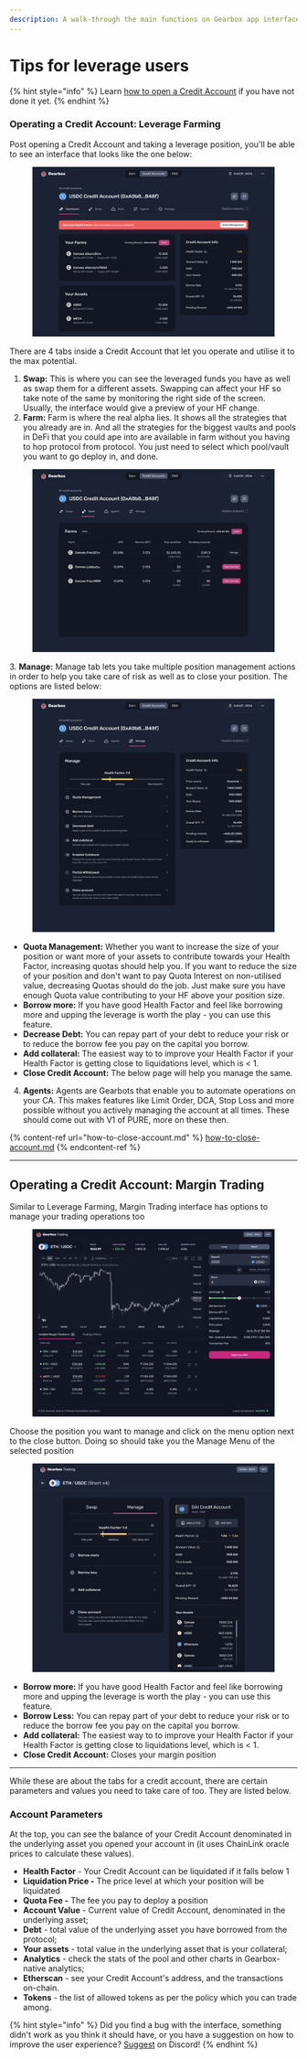 ```yaml
---
description: A walk-through the main functions on Gearbox app interface.
---
```


# Tips for leverage users

{% hint style="info" %}
Learn [how to open a Credit Account](../how-to-open-account.md) if you have not done it yet.
{% endhint %}

### Operating a Credit Account: Leverage Farming

Post opening a Credit Account and taking a leverage position, you'll be able to see an interface that looks like the one below:

<figure><img src="../../.gitbook/assets/Dashboard (1).png" alt=""><figcaption></figcaption></figure>

There are 4 tabs inside a Credit Account that let you operate and utilise it to the max potential.

1. **Swap:** This is where you can see the leveraged funds you have as well as swap them for a different assets. Swapping can affect your HF so take note of the same by monitoring the right side of the screen. Usually, the interface would give a preview of your HF change.
2. **Farm:** Farm is where the real alpha lies. It shows all the strategies that you already are in. And all the strategies for the biggest vaults and pools in DeFi that you could ape into are available in farm without you having to hop protocol from protocol. You just need to select which pool/vault you want to go deploy in, and done.&#x20;

<figure><img src="../../.gitbook/assets/Farm page.png" alt=""><figcaption></figcaption></figure>

&#x20;3\.  **Manage:** Manage tab lets you take multiple position management actions in order to help you take care of risk as well as to close your position. The options are listed below:

<figure><img src="../../.gitbook/assets/Farm plain.png" alt=""><figcaption></figcaption></figure>

* **Quota Management:** Whether you want to increase the size of your position or want more of your assets to contribute towards your Health Factor, increasing quotas should help you. If you want to reduce the size of your position and don't want to pay Quota Interest on non-utilised value, decreasing Quotas should do the job. Just make sure you have enough Quota value contributing to your HF above your position size.
* **Borrow more:** If you have good Health Factor and feel like borrowing more and upping the leverage is worth the play - you can use this feature.
* **Decrease Debt:** You can repay part of your debt to reduce your risk or to reduce the borrow fee you pay on the capital you borrow.
* **Add collateral:** The easiest way to to improve your Health Factor if your Health Factor is getting close to liquidations level, which is < 1.
* **Close Credit Account:** The below page will help you manage the same.

4. **Agents:** Agents are Gearbots that enable you to automate operations on your CA. This makes features like Limit Order, DCA, Stop Loss and more possible without you actively managing the account at all times. These should come out with V1 of PURE, more on these then.

{% content-ref url="how-to-close-account.md" %}
[how-to-close-account.md](how-to-close-account.md)
{% endcontent-ref %}

***

## Operating a Credit Account: Margin Trading

Similar to Leverage Farming, Margin Trading interface has options to manage your trading operations too

<figure><img src="../../.gitbook/assets/image (2).png" alt=""><figcaption></figcaption></figure>

Choose the position you want to manage and click on the menu option next to the close button. Doing so should take you the Manage Menu of the selected position

<figure><img src="../../.gitbook/assets/Leverage plain (1).png" alt=""><figcaption></figcaption></figure>

* **Borrow more:** If you have good Health Factor and feel like borrowing more and upping the leverage is worth the play - you can use this feature.
* **Borrow Less:** You can repay part of your debt to reduce your risk or to reduce the borrow fee you pay on the capital you borrow.
* **Add collateral:** The easiest way to to improve your Health Factor if your Health Factor is getting close to liquidations level, which is < 1.
* **Close Credit Account:** Closes your margin position

***

While these are about the tabs for a credit account, there are certain parameters and values you need to take care of too. They are listed below.

### Account Parameters

At the top, you can see the balance of your Credit Account denominated in the underlying asset you opened your account in (it uses ChainLink oracle prices to calculate these values).

* **Health Factor** - Your Credit Account can be liquidated if it falls below 1
* **Liquidation Price -** The price level at which your position will be liquidated
* **Quota Fee -** The fee you pay to deploy a position
* **Account Value** - Current value of Credit Account, denominated in the underlying asset;
* **Debt** - total value of the underlying asset you have borrowed from the protocol;
* **Your assets** - total value in the underlying asset that is your collateral;
* **Analytics** - check the stats of the pool and other charts in Gearbox-native analytics;
* **Etherscan** - see your Credit Account's address, and the transactions on-chain.
* **Tokens** - the list of allowed tokens as per the policy which you can trade among.

{% hint style="info" %}
Did you find a bug with the interface, something didn't work as you think it should have, or you have a suggestion on how to improve the user experience? [Suggest](https://discord.gg/hF3QvX2vgt) on Discord!
{% endhint %}
